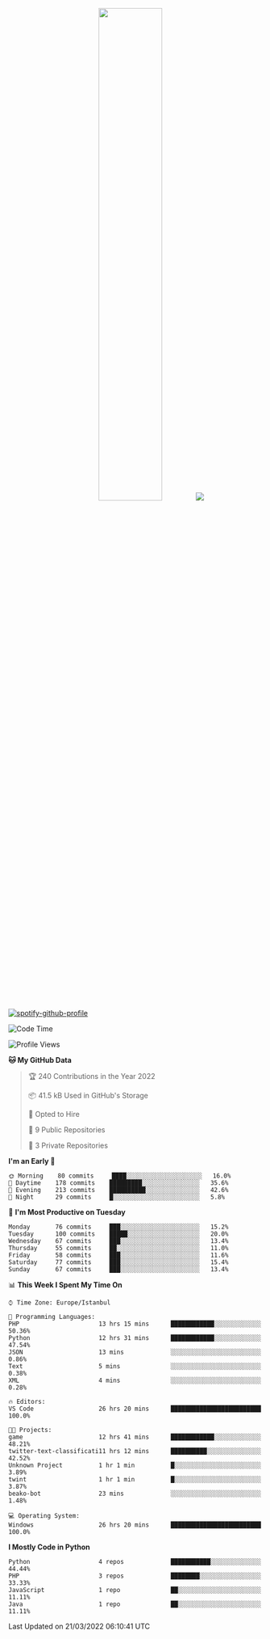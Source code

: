 <p align="center">
  <img height="50%" width="auto" src ="https://github-readme-stats.vercel.app/api/top-langs/?username=3nws&layout=compact&hide_border=true&theme=darcula&bg_color=00000000&langs_count=6&hide=jupyter%20notebook,tex,css,ejs,gherkin,mustache,shell,procfile">
  <img src ="https://github-readme-streak-stats.herokuapp.com?user=3nws&theme=darcula&hide_border=true&background=FFFFFF00">
  <br>
  <br>
</p>
  
[![spotify-github-profile](https://spotify-github-profile.vercel.app/api/view?uid=6ina68mkaqzvpogcq1v51dp37&cover_image=true&theme=novatorem&bar_color=ff0a0a&bar_color_cover=true)](https://spotify-github-profile.vercel.app/api/view?uid=6ina68mkaqzvpogcq1v51dp37&redirect=true)

<!--START_SECTION:waka-->
![Code Time](http://img.shields.io/badge/Code%20Time-83%20hrs%206%20mins-blue)

![Profile Views](http://img.shields.io/badge/Profile%20Views-1-blue)

**🐱 My GitHub Data** 

> 🏆 240 Contributions in the Year 2022
 > 
> 📦 41.5 kB Used in GitHub's Storage 
 > 
> 💼 Opted to Hire
 > 
> 📜 9 Public Repositories 
 > 
> 🔑 3 Private Repositories  
 > 
**I'm an Early 🐤** 

```text
🌞 Morning    80 commits     ████░░░░░░░░░░░░░░░░░░░░░   16.0% 
🌆 Daytime    178 commits    █████████░░░░░░░░░░░░░░░░   35.6% 
🌃 Evening    213 commits    ██████████░░░░░░░░░░░░░░░   42.6% 
🌙 Night      29 commits     █░░░░░░░░░░░░░░░░░░░░░░░░   5.8%

```
📅 **I'm Most Productive on Tuesday** 

```text
Monday       76 commits     ███░░░░░░░░░░░░░░░░░░░░░░   15.2% 
Tuesday      100 commits    █████░░░░░░░░░░░░░░░░░░░░   20.0% 
Wednesday    67 commits     ███░░░░░░░░░░░░░░░░░░░░░░   13.4% 
Thursday     55 commits     ██░░░░░░░░░░░░░░░░░░░░░░░   11.0% 
Friday       58 commits     ███░░░░░░░░░░░░░░░░░░░░░░   11.6% 
Saturday     77 commits     ███░░░░░░░░░░░░░░░░░░░░░░   15.4% 
Sunday       67 commits     ███░░░░░░░░░░░░░░░░░░░░░░   13.4%

```


📊 **This Week I Spent My Time On** 

```text
⌚︎ Time Zone: Europe/Istanbul

💬 Programming Languages: 
PHP                      13 hrs 15 mins      ████████████░░░░░░░░░░░░░   50.36% 
Python                   12 hrs 31 mins      ████████████░░░░░░░░░░░░░   47.54% 
JSON                     13 mins             ░░░░░░░░░░░░░░░░░░░░░░░░░   0.86% 
Text                     5 mins              ░░░░░░░░░░░░░░░░░░░░░░░░░   0.38% 
XML                      4 mins              ░░░░░░░░░░░░░░░░░░░░░░░░░   0.28%

🔥 Editors: 
VS Code                  26 hrs 20 mins      █████████████████████████   100.0%

🐱‍💻 Projects: 
game                     12 hrs 41 mins      ████████████░░░░░░░░░░░░░   48.21% 
twitter-text-classificati11 hrs 12 mins      ██████████░░░░░░░░░░░░░░░   42.52% 
Unknown Project          1 hr 1 min          █░░░░░░░░░░░░░░░░░░░░░░░░   3.89% 
twint                    1 hr 1 min          █░░░░░░░░░░░░░░░░░░░░░░░░   3.87% 
beako-bot                23 mins             ░░░░░░░░░░░░░░░░░░░░░░░░░   1.48%

💻 Operating System: 
Windows                  26 hrs 20 mins      █████████████████████████   100.0%

```

**I Mostly Code in Python** 

```text
Python                   4 repos             ███████████░░░░░░░░░░░░░░   44.44% 
PHP                      3 repos             ████████░░░░░░░░░░░░░░░░░   33.33% 
JavaScript               1 repo              ██░░░░░░░░░░░░░░░░░░░░░░░   11.11% 
Java                     1 repo              ██░░░░░░░░░░░░░░░░░░░░░░░   11.11%

```



 Last Updated on 21/03/2022 06:10:41 UTC
<!--END_SECTION:waka-->

<!--
**3nws/3nws** is a ✨ _special_ ✨ repository because its `README.md` (this file) appears on your GitHub profile.

Here are some ideas to get you started:

- 🔭 I’m currently working on ...
- 🌱 I’m currently learning ...
- 👯 I’m looking to collaborate on ...
- 🤔 I’m looking for help with ...
- 💬 Ask me about ...
- 📫 How to reach me: ...
- 😄 Pronouns: ...
- ⚡ Fun fact: ...
-->
